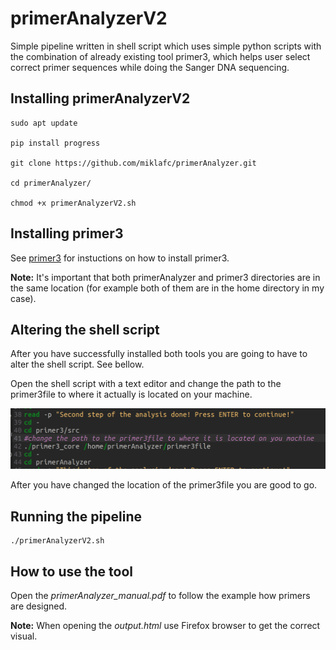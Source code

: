 # primerAnalyzerV2
Simple pipeline written in shell script which uses simple python scripts with the combination of already existing tool primer3, which helps user select correct primer sequences while doing the Sanger DNA sequencing.


## Installing primerAnalyzerV2
```
sudo apt update

pip install progress

git clone https://github.com/miklafc/primerAnalyzer.git

cd primerAnalyzer/

chmod +x primerAnalyzerV2.sh
```

## Installing primer3

See [primer3](https://github.com/primer3-org/primer3) for instuctions on how to install primer3.

**Note:** It's important that both primerAnalyzer and primer3 directories are in the same location (for example both of them are in the home directory in my case).


## Altering the shell script

After you have successfully installed both tools you are going to have to alter the shell script. See bellow.

Open the shell script with a text editor and change the path to the primer3file to where it actually is located on your machine.

![Screenshot](https://raw.githubusercontent.com/miklafc/primerAnalyzer/main/Screenshot%20from%202023-09-08%2014-16-47.png)

After you have changed the location of the primer3file you are good to go.

## Running the pipeline

```
./primerAnalyzerV2.sh
```

## How to use the tool

Open the *primerAnalyzer_manual.pdf* to follow the example how primers are designed.


**Note:** When opening the *output.html* use Firefox browser to get the correct visual.

